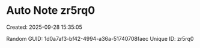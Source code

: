 ﻿# Auto Note zr5rq0
Created: 2025-09-28 15:35:05

Random GUID: 1d0a7af3-bf42-4994-a36a-51740708faec
Unique ID: zr5rq0
